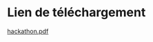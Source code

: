 # Lien de téléchargement

[hackathon.pdf](https://github.com/RakanAD/Hackathon-A2/files/11333556/hackathon.pdf)
